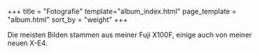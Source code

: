 +++
title = "Fotografie"
template="album_index.html"
page_template = "album.html"
sort_by = "weight"
+++

Die meisten Bilden stammen aus meiner Fuji X100F, einige auch von meiner neuen X-E4.
